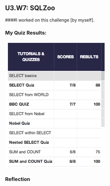 ## U3.W7: SQLZoo

####I worked on this challenge [by myself].



### My Quiz Results:
<img src= "https://github.com/joshjeong/phase_0_unit_3/blob/master/week_7/imgs/sqlzoo_quiz.png">





### Reflection
